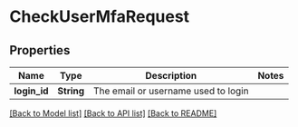 # CheckUserMfaRequest

## Properties

Name | Type | Description | Notes
------------ | ------------- | ------------- | -------------
**login_id** | **String** | The email or username used to login | 

[[Back to Model list]](../README.md#documentation-for-models) [[Back to API list]](../README.md#documentation-for-api-endpoints) [[Back to README]](../README.md)



